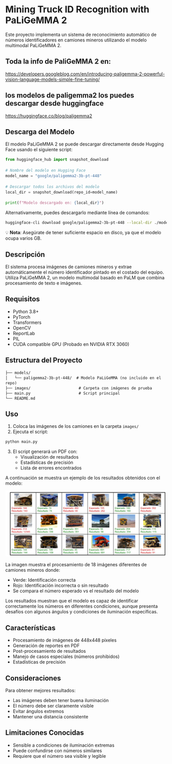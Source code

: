 # Mining Truck ID Recognition with PaLiGeMMA 2

Este proyecto implementa un sistema de reconocimiento automático de números identificadores en camiones mineros utilizando el modelo multimodal PaLiGeMMA 2.

## Toda la info de PaliGeMMA 2 en:

https://developers.googleblog.com/en/introducing-paligemma-2-powerful-vision-language-models-simple-fine-tuning/

## los modelos de paligemma2 los puedes descargar desde huggingface

https://huggingface.co/blog/paligemma2 

## Descarga del Modelo

El modelo PaLiGeMMA 2 se puede descargar directamente desde Hugging Face usando el siguiente script:

```python
from huggingface_hub import snapshot_download

# Nombre del modelo en Hugging Face
model_name = "google/paligemma2-3b-pt-448"

# Descargar todos los archivos del modelo
local_dir = snapshot_download(repo_id=model_name)

print(f"Modelo descargado en: {local_dir}")
```

Alternativamente, puedes descargarlo mediante línea de comandos:
```bash
huggingface-cli download google/paligemma2-3b-pt-448 --local-dir ./models/paligemma2-3b-pt-448
```

💡 **Nota**: Asegúrate de tener suficiente espacio en disco, ya que el modelo ocupa varios GB.

 
## Descripción

El sistema procesa imágenes de camiones mineros y extrae automáticamente el número identificador pintado en el costado del equipo. Utiliza PaLiGeMMA 2, un modelo multimodal basado en PaLM que combina procesamiento de texto e imágenes.

## Requisitos

- Python 3.8+
- PyTorch
- Transformers
- OpenCV
- ReportLab
- PIL
- CUDA compatible GPU (Probado en NVIDIA RTX 3060)


## Estructura del Proyecto

```
├── models/
│   └── paligemma2-3b-pt-448/  # Modelo PaLiGeMMA (no incluido en el repo)
├── images/                     # Carpeta con imágenes de prueba
├── main.py                     # Script principal
└── README.md
```

## Uso

1. Coloca las imágenes de los camiones en la carpeta `images/`
2. Ejecuta el script:
```bash
python main.py
```
3. El script generará un PDF con:
   - Visualización de resultados
   - Estadísticas de precisión
   - Lista de errores encontrados

A continuación se muestra un ejemplo de los resultados obtenidos con el modelo:

![Resultados de reconocimiento](results.jpg)

La imagen muestra el procesamiento de 18 imágenes diferentes de camiones mineros donde:
- Verde: Identificación correcta
- Rojo: Identificación incorrecta o sin resultado
- Se compara el número esperado vs el resultado del modelo

Los resultados muestran que el modelo es capaz de identificar correctamente los números en diferentes condiciones, aunque presenta desafíos con algunos ángulos y condiciones de iluminación específicas.

## Características

- Procesamiento de imágenes de 448x448 píxeles
- Generación de reportes en PDF
- Post-procesamiento de resultados
- Manejo de casos especiales (números prohibidos)
- Estadísticas de precisión

## Consideraciones

Para obtener mejores resultados:
- Las imágenes deben tener buena iluminación
- El número debe ser claramente visible
- Evitar ángulos extremos
- Mantener una distancia consistente

## Limitaciones Conocidas

- Sensible a condiciones de iluminación extremas
- Puede confundirse con números similares
- Requiere que el número sea visible y legible


 
